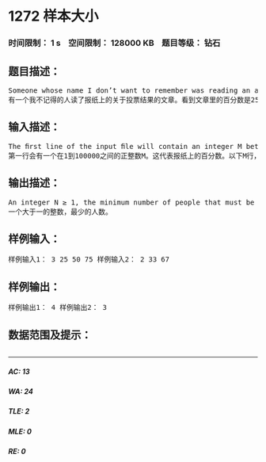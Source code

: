 # 1272 样本大小   
### 时间限制： 1 s&nbsp;&nbsp;&nbsp;&nbsp;空间限制： 128000 KB&nbsp;&nbsp;&nbsp;&nbsp;题目等级： 钻石  
## 题目描述：  

<pre>
Someone whose name I don’t want to remember was reading an article in the newspaper that mentioned the results of a poll. Upon seeing that the percentages that appeared in the article were all 25%, 50% and 75%, they thought that maybe the poll only included 4 people, and was then not very good. In this problem, your task is to come up with a program that would make a similar analysis. In particular, given the percentages that appear in a newspaper article, it is your task to determine the minimum number of people that must have been interviewed in order for those percentages to be possible, assuming that percentages are rounded to the closest integer, with .5 rounded up (so, 1 of 3 people corresponds to 33%, 2 of 3 people corresponds to 67%, and 155 of 1000 people corresponds to 16%).
有一个我不记得的人读了报纸上的关于投票结果的文章。看到文章里的百分数是25%，50%，75%，他们认为只有4个人投票（被揭穿了），你的任务就是写一个程序确定最少的一定被采访过的人数，才能使这个百分数变成可能，假设这些百分数被四舍五入成了整百分数。
</pre>
  
  
## 输入描述：  

<pre>
The ﬁrst line of the input ﬁle will contain an integer M between 1 and 100000 (inclusive). This represents the number of percentages that appear in the newspaper article you are analyzing. M lines will follow, each of them containing an integer percentage P, 0 ≤ P ≤ 100.
第一行会有一个在1到100000之间的正整数M。这代表报纸上的百分数。以下M行，会是一个P，0<=P<=100。
</pre>
  
  
## 输出描述：  

<pre>
An integer N ≥ 1, the minimum number of people that must be interviewed for all of the percent- ages in the input to correspond to a fraction of those people.
一个大于一的整数，最少的人数。
</pre>
  
  
## 样例输入：  

<pre>
样例输入1： 3 25 50 75 样例输入2： 2 33 67
</pre>
  
  
## 样例输出：  

<pre>
样例输出1： 4 样例输出2： 3
</pre>
  
  
## 数据范围及提示：  

<pre>
</pre>
  
  
***  

##### AC: 13  
##### WA: 24  
##### TLE: 2  
##### MLE: 0  
##### RE: 0  
